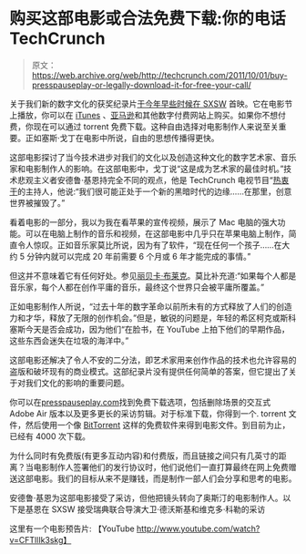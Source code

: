 # 购买这部电影或合法免费下载:你的电话 TechCrunch

> 原文：<https://web.archive.org/web/http://techcrunch.com/2011/10/01/buy-presspauseplay-or-legally-download-it-for-free-your-call/>

关于我们新的数字文化的获奖纪录片[于今年早些时候在 SXSW](https://web.archive.org/web/20230203165515/https://techcrunch.com/2011/03/14/sxsw-keen-on-press-pause-play-tctv/) 首映。它在电影节上播放，你可以在 [iTunes](https://web.archive.org/web/20230203165515/http://itunes.apple.com/us/movie/presspauseplay/id457758694) 、[亚马逊](https://web.archive.org/web/20230203165515/http://www.amazon.com/PressPausePlay/dp/B005LAPDZQ/ref=sr_1_1?ie=UTF8&qid=1316463472)和其他数字付费网站上购买。如果你不想付费，你现在可以通过 torrent 免费下载。这种自由选择对电影制作人来说至关重要。正如塞斯·戈丁在电影中所说，自由的思想传播得更快。

这部电影探讨了当今技术进步对我们的文化以及创造这种文化的数字艺术家、音乐家和电影制作人的影响。在这部电影中，戈丁说“这是成为艺术家的最佳时机。”技术悲观主义者安德鲁·基恩持完全不同的观点，他是 TechCrunch 电视节目“[热衷于](https://web.archive.org/web/20230203165515/http://www.techcrunch.tv/show/keen-on)的主持人，他说:“我们很可能正处于一个新的黑暗时代的边缘……在那里，创意世界被摧毁了。”

看着电影的一部分，我以为我在看苹果的宣传视频，展示了 Mac 电脑的强大功能。可以在电脑上制作的音乐和视频，在这部电影中几乎只在苹果电脑上制作，简直令人惊叹。正如音乐家莫比所说，因为有了软件，“现在任何一个孩子……在大约 5 分钟内就可以完成 20 年前需要 6 个月或 6 年才能完成的事情。”

但这并不意味着它有任何好处。参见[丽贝卡·布莱克](https://web.archive.org/web/20230203165515/https://techcrunch.com/2011/03/20/fun-fun-fun-fun-fun/)。莫比补充道:“如果每个人都是音乐家，每个人都在创作平庸的音乐，最终这个世界只会被平庸所覆盖。”

正如电影制作人所说，“过去十年的数字革命以前所未有的方式释放了人们的创造力和才华，释放了无限的创作机会。”但是，敏锐的问题是，年轻的希区柯克或斯科塞斯今天是否会成功，因为他们“在脸书，在 YouTube 上拍下他们的早期作品，这些东西会迷失在垃圾的海洋中。”

这部电影还解决了令人不安的二分法，即艺术家用来创作作品的技术也允许容易的盗版和破坏现有的商业模式。这部纪录片没有提供任何简单的答案，但它提出了关于对我们文化的影响的重要问题。

你可以在[presspauseplay.com](https://web.archive.org/web/20230203165515/http://www.presspauseplay.com/)找到免费下载选项，包括删除场景的交互式 Adobe Air 版本以及更多更长的采访剪辑。对于标准下载，你得到一个. torrent 文件，然后使用一个像 [BitTorrent](https://web.archive.org/web/20230203165515/http://www.bittorrent.com/) 这样的免费软件来得到电影文件。到目前为止，已经有 4000 次下载。

为什么同时有免费版(有更多互动内容)和付费版，而且链接之间只有几英寸的距离？当电影制作人签署他们的发行协议时，他们说他们一直打算最终在网上免费赠送这部电影。我们的目标从来不是赚钱，而是制作一部人们会分享和思考的电影。

安德鲁·基恩为这部电影接受了采访，但他把镜头转向了奥斯汀的电影制作人。以下是基恩在 SXSW
接受瑞典联合导演大卫·德沃斯基和维克多·科勒的采访

这里有一个电影预告片:
【YouTube http://www.youtube.com/watch?v=CFTllIk3skg】